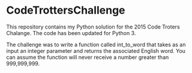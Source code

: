 # CodeTrottersChallenge
This repository contains my Python solution for the 2015 Code Troters Chalange. The code has been updated for Python 3. 

The challenge was to write a function called int_to_word that takes as an input an integer parameter and returns the associated English word.
You can assume the function will never receive a number greater than 999,999,999.

